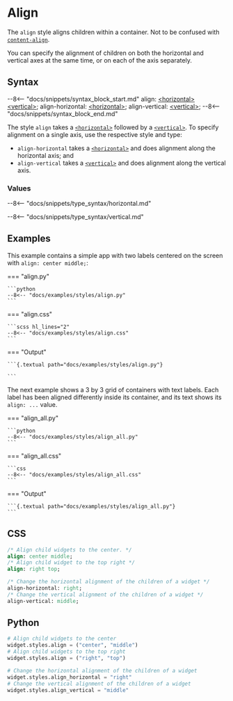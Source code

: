 # Align

The `align` style aligns children within a container.
Not to be confused with [`content-align`](../content_align).

You can specify the alignment of children on both the horizontal and vertical axes at the same time,
or on each of the axis separately.

## Syntax

--8<-- "docs/snippets/syntax_block_start.md"
align: <a href="../css_types/horizontal.md">&lt;horizontal&gt;</a> <a href="../css_types/vertical.md">&lt;vertical&gt;</a>;
align-horizontal: <a href="../css_types/horizontal.md">&lt;horizontal&gt;</a>;
align-vertical: <a href="../css_types/vertical.md">&lt;vertical&gt;</a>;
--8<-- "docs/snippets/syntax_block_end.md"

The style `align` takes a [`<horizontal>`](../css_types/horizontal.md) followed by a [`<vertical>`](../css_types/vertical.md).
To specify alignment on a single axis, use the respective style and type:

 - `align-horizontal` takes a [`<horizontal>`](../css_types/horizontal.md) and does alignment along the horizontal axis; and
 - `align-vertical` takes a [`<vertical>`](../css_types/vertical.md) and does alignment along the vertical axis.

### Values

--8<-- "docs/snippets/type_syntax/horizontal.md"

--8<-- "docs/snippets/type_syntax/vertical.md"


## Examples

This example contains a simple app with two labels centered on the screen with `align: center middle;`:

=== "align.py"

    ```python
    --8<-- "docs/examples/styles/align.py"
    ```

=== "align.css"

    ```scss hl_lines="2"
    --8<-- "docs/examples/styles/align.css"
    ```

=== "Output"

    ```{.textual path="docs/examples/styles/align.py"}

    ```

The next example shows a 3 by 3 grid of containers with text labels.
Each label has been aligned differently inside its container, and its text shows its `align: ...` value.

=== "align_all.py"

    ```python
    --8<-- "docs/examples/styles/align_all.py"
    ```

=== "align_all.css"

    ```css
    --8<-- "docs/examples/styles/align_all.css"
    ```

=== "Output"

    ```{.textual path="docs/examples/styles/align_all.py"}
    ```

## CSS

```sass
/* Align child widgets to the center. */
align: center middle;
/* Align child widget to the top right */
align: right top;

/* Change the horizontal alignment of the children of a widget */
align-horizontal: right;
/* Change the vertical alignment of the children of a widget */
align-vertical: middle;
```

## Python
```python
# Align child widgets to the center
widget.styles.align = ("center", "middle")
# Align child widgets to the top right
widget.styles.align = ("right", "top")

# Change the horizontal alignment of the children of a widget
widget.styles.align_horizontal = "right"
# Change the vertical alignment of the children of a widget
widget.styles.align_vertical = "middle"
```
